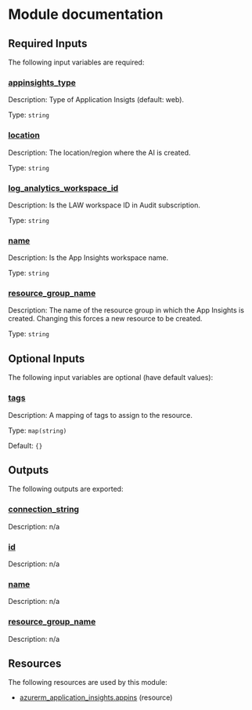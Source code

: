 # Module documentation

## Required Inputs

The following input variables are required:

### <a name="input_appinsights_type"></a> [appinsights\_type](#input\_appinsights\_type)

Description: Type of Application Insigts (default: web).

Type: `string`

### <a name="input_location"></a> [location](#input\_location)

Description: The location/region where the AI is created.

Type: `string`

### <a name="input_log_analytics_workspace_id"></a> [log\_analytics\_workspace\_id](#input\_log\_analytics\_workspace\_id)

Description: Is the LAW workspace ID in Audit subscription.

Type: `string`

### <a name="input_name"></a> [name](#input\_name)

Description: Is the App Insights workspace name.

Type: `string`

### <a name="input_resource_group_name"></a> [resource\_group\_name](#input\_resource\_group\_name)

Description: The name of the resource group in which the App Insights is created. Changing this forces a new resource to be created.

Type: `string`

## Optional Inputs

The following input variables are optional (have default values):

### <a name="input_tags"></a> [tags](#input\_tags)

Description: A mapping of tags to assign to the resource.

Type: `map(string)`

Default: `{}`

## Outputs

The following outputs are exported:

### <a name="output_connection_string"></a> [connection\_string](#output\_connection\_string)

Description: n/a

### <a name="output_id"></a> [id](#output\_id)

Description: n/a

### <a name="output_name"></a> [name](#output\_name)

Description: n/a

### <a name="output_resource_group_name"></a> [resource\_group\_name](#output\_resource\_group\_name)

Description: n/a
## Resources

The following resources are used by this module:

- [azurerm_application_insights.appins](https://registry.terraform.io/providers/hashicorp/azurerm/latest/docs/resources/application_insights) (resource)

